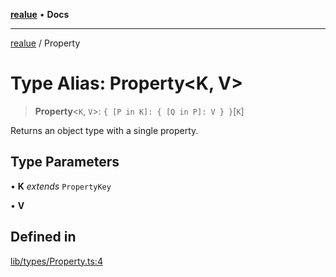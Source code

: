 [**realue**](../README.md) • **Docs**

***

[realue](../README.md) / Property

# Type Alias: Property\<K, V\>

> **Property**\<`K`, `V`\>: `{ [P in K]: { [Q in P]: V } }`\[`K`\]

Returns an object type with a single property.

## Type Parameters

• **K** *extends* `PropertyKey`

• **V**

## Defined in

[lib/types/Property.ts:4](https://github.com/nevoland/realue/blob/310f29149b1c369e25b2d9305043389204bd13e0/lib/types/Property.ts#L4)
